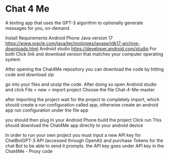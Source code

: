 Chat 4 Me
==========
A texting app that uses the GPT-3 algorithm to optionally generate messages for you, on-demand

Install
	Requirements
Android Phone
Java version 17
	https://www.oracle.com/java/technologies/javase/jdk17-archive-downloads.html
Android studio
	https://developer.android.com/studio
				For both Click link and download version that matches your computer operating system

After opening the Chat4Me repository you can download the code by hitting code and download zip

go into your files and unzip the code. After doing so open Android studio and click File > new > import project
Choose the file Chat-4-Me-master

after importing the project wait for the project to completely import, which should create a run configuration called app, otherwise create an android
app run configuration under the file app

you should then plug In your Android Phone
build the project 
Click run
This should download the Chat4Me app directly to your android device

In order to run your own project you must input a new API key for ChatBotGPT-3 API (accessed through OpenAI) and purchase Tokens for the chat Bot to be able to send it prompts.
the API key goes under API key in the Chat4Me - Proxy code

